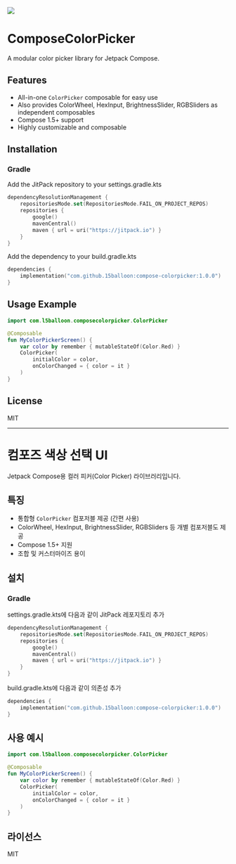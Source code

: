 [![](https://jitpack.io/v/15balloon/compose-colorpicker.svg)](https://jitpack.io/#15balloon/compose-colorpicker)

# ComposeColorPicker

A modular color picker library for Jetpack Compose.

## Features
- All-in-one `ColorPicker` composable for easy use
- Also provides ColorWheel, HexInput, BrightnessSlider, RGBSliders as independent composables
- Compose 1.5+ support
- Highly customizable and composable

## Installation

### Gradle
Add the JitPack repository to your settings.gradle.kts
```kotlin
dependencyResolutionManagement {
    repositoriesMode.set(RepositoriesMode.FAIL_ON_PROJECT_REPOS)
    repositories {
        google()
        mavenCentral()
        maven { url = uri("https://jitpack.io") }
    }
}
```

Add the dependency to your build.gradle.kts
```kotlin
dependencies {
    implementation("com.github.15balloon:compose-colorpicker:1.0.0")
}
```

## Usage Example

```kotlin
import com.l5balloon.composecolorpicker.ColorPicker

@Composable
fun MyColorPickerScreen() {
    var color by remember { mutableStateOf(Color.Red) }
    ColorPicker(
        initialColor = color,
        onColorChanged = { color = it }
    )
}
```

## License
MIT

---

# 컴포즈 색상 선택 UI

Jetpack Compose용 컬러 피커(Color Picker) 라이브러리입니다.

## 특징
- 통합형 `ColorPicker` 컴포저블 제공 (간편 사용)
- ColorWheel, HexInput, BrightnessSlider, RGBSliders 등 개별 컴포저블도 제공
- Compose 1.5+ 지원
- 조합 및 커스터마이즈 용이

## 설치

### Gradle
settings.gradle.kts에 다음과 같이 JitPack 레포지토리 추가
```kotlin
dependencyResolutionManagement {
    repositoriesMode.set(RepositoriesMode.FAIL_ON_PROJECT_REPOS)
    repositories {
        google()
        mavenCentral()
        maven { url = uri("https://jitpack.io") }
    }
}
```

build.gradle.kts에 다음과 같이 의존성 추가
```kotlin
dependencies {
    implementation("com.github.15balloon:compose-colorpicker:1.0.0")
}
```

## 사용 예시

```kotlin
import com.l5balloon.composecolorpicker.ColorPicker

@Composable
fun MyColorPickerScreen() {
    var color by remember { mutableStateOf(Color.Red) }
    ColorPicker(
        initialColor = color,
        onColorChanged = { color = it }
    )
}
```

## 라이선스
MIT 